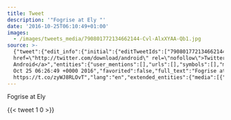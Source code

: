 ```yaml
---
title: Tweet
description: '"Fogrise at Ely "'
date: '2016-10-25T06:10:49+01:00'
images:
  - /images/tweets_media/790801772134662144-Cvl-AlxXYAA-Qb1.jpg
source: >-
  {"tweet":{"edit_info":{"initial":{"editTweetIds":["790801772134662144"],"editableUntil":"2016-10-25T07:26:49.520Z","editsRemaining":"5","isEditEligible":true}},"retweeted":false,"source":"<a
  href=\"http://twitter.com/download/android\" rel=\"nofollow\">Twitter for
  Android</a>","entities":{"user_mentions":[],"urls":[],"symbols":[],"media":[{"expanded_url":"https://twitter.com/toychicken/status/790801772134662144/photo/1","indices":["15","38"],"url":"https://t.co/zyWJ8RLOvT","media_url":"http://pbs.twimg.com/media/Cvl-AlxXYAA-Qb1.jpg","id_str":"790801758184497152","id":"790801758184497152","media_url_https":"https://pbs.twimg.com/media/Cvl-AlxXYAA-Qb1.jpg","sizes":{"large":{"w":"1024","h":"926","resize":"fit"},"thumb":{"w":"150","h":"150","resize":"crop"},"medium":{"w":"1024","h":"926","resize":"fit"},"small":{"w":"680","h":"615","resize":"fit"}},"type":"photo","display_url":"pic.twitter.com/zyWJ8RLOvT"}],"hashtags":[]},"display_text_range":["0","38"],"favorite_count":"1","id_str":"790801772134662144","truncated":false,"retweet_count":"0","id":"790801772134662144","possibly_sensitive":false,"created_at":"Tue
  Oct 25 06:26:49 +0000 2016","favorited":false,"full_text":"Fogrise at Ely
  https://t.co/zyWJ8RLOvT","lang":"en","extended_entities":{"media":[{"expanded_url":"https://twitter.com/toychicken/status/790801772134662144/photo/1","indices":["15","38"],"url":"https://t.co/zyWJ8RLOvT","media_url":"http://pbs.twimg.com/media/Cvl-AlxXYAA-Qb1.jpg","id_str":"790801758184497152","id":"790801758184497152","media_url_https":"https://pbs.twimg.com/media/Cvl-AlxXYAA-Qb1.jpg","sizes":{"large":{"w":"1024","h":"926","resize":"fit"},"thumb":{"w":"150","h":"150","resize":"crop"},"medium":{"w":"1024","h":"926","resize":"fit"},"small":{"w":"680","h":"615","resize":"fit"}},"type":"photo","display_url":"pic.twitter.com/zyWJ8RLOvT"}]}}}
---
```

Fogrise at Ely 
    
{{< tweet 1 0 >}}
    
